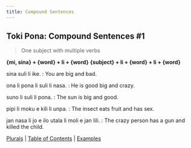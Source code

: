 ```yaml
---
title: Compound Sentences
---
```


## Toki Pona: Compound Sentences #1

> One subject with multiple verbs

**{mi, sina} + {word} + li + {word}**
**{subject} + li + {word} + li + {word}**

sina suli li ike.
: You are big and bad.

ona li pona li suli li nasa.
: He is good big and crazy.

suno li suli li pona.
: The sun is big and good.

pipi li moku e kili li unpa.
: The insect eats fruit and has sex.

jan nasa li jo e ilo utala li moli e jan lili.
: The crazy person has a gun and killed the child.

[Plurals](12Plurals.md) | [Table of Contents](toc.md) | [Examples](14Examples.md)